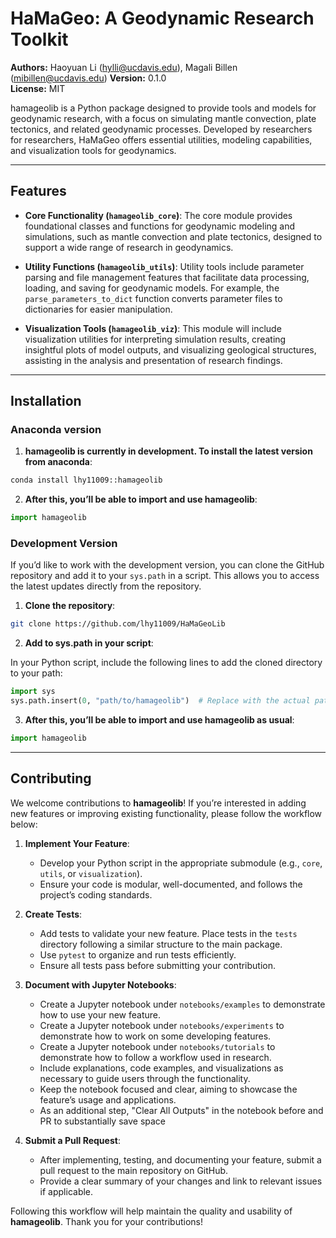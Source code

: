 # HaMaGeo: A Geodynamic Research Toolkit

**Authors:** Haoyuan Li (hylli@ucdavis.edu), Magali Billen (mibillen@ucdavis.edu) 
**Version:** 0.1.0  
**License:** MIT  

hamageolib is a Python package designed to provide tools and models for geodynamic research, with a focus on simulating mantle convection, plate tectonics, and related geodynamic processes. Developed by researchers for researchers, HaMaGeo offers essential utilities, modeling capabilities, and visualization tools for geodynamics.

---

## Features

- **Core Functionality (`hamageolib_core`)**: The core module provides foundational classes and functions for geodynamic modeling and simulations, such as mantle convection and plate tectonics, designed to support a wide range of research in geodynamics.
  
- **Utility Functions (`hamageolib_utils`)**: Utility tools include parameter parsing and file management features that facilitate data processing, loading, and saving for geodynamic models. For example, the `parse_parameters_to_dict` function converts parameter files to dictionaries for easier manipulation.
  
- **Visualization Tools (`hamageolib_viz`)**: This module will include visualization utilities for interpreting simulation results, creating insightful plots of model outputs, and visualizing geological structures, assisting in the analysis and presentation of research findings.
---

## Installation

### Anaconda version

1. **hamageolib is currently in development. To install the latest version from anaconda**:

```bash
conda install lhy11009::hamageolib
```

2. **After this, you’ll be able to import and use hamageolib**:

```python
import hamageolib
```

### Development Version

If you’d like to work with the development version, you can clone the GitHub repository and add it to your `sys.path` in a script. This allows you to access the latest updates directly from the repository.

1. **Clone the repository**:
   
```bash
git clone https://github.com/lhy11009/HaMaGeoLib
```

2. **Add to sys.path in your script**:

In your Python script, include the following lines to add the cloned directory to your path:

```python
import sys
sys.path.insert(0, "path/to/hamageolib")  # Replace with the actual path to hamageolib
```

3. **After this, you’ll be able to import and use hamageolib as usual**:

```python
import hamageolib
```
---

## Contributing

We welcome contributions to **hamageolib**! If you’re interested in adding new features or improving existing functionality, please follow the workflow below:

1. **Implement Your Feature**:
   - Develop your Python script in the appropriate submodule (e.g., `core`, `utils`, or `visualization`).
   - Ensure your code is modular, well-documented, and follows the project’s coding standards.

2. **Create Tests**:
   - Add tests to validate your new feature. Place tests in the `tests` directory following a similar structure to the main package.
   - Use `pytest` to organize and run tests efficiently.
   - Ensure all tests pass before submitting your contribution.

3. **Document with Jupyter Notebooks**:
   - Create a Jupyter notebook under `notebooks/examples` to demonstrate how to use your new feature.
   - Create a Jupyter notebook under `notebooks/experiments` to demonstrate how to work on some developing features.
   - Create a Jupyter notebook under `notebooks/tutorials` to demonstrate how to follow a workflow used in research.
   - Include explanations, code examples, and visualizations as necessary to guide users through the functionality.
   - Keep the notebook focused and clear, aiming to showcase the feature’s usage and applications.
   - As an additional step, "Clear All Outputs" in the notebook before and PR to substantially save space

4. **Submit a Pull Request**:
   - After implementing, testing, and documenting your feature, submit a pull request to the main repository on GitHub.
   - Provide a clear summary of your changes and link to relevant issues if applicable.

Following this workflow will help maintain the quality and usability of **hamageolib**. Thank you for your contributions!

